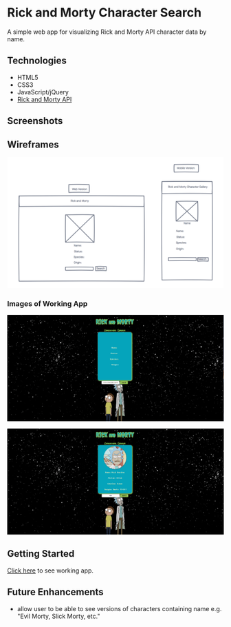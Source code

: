 # Rick and Morty Character Search

A simple web app for visualizing Rick and Morty API character data by name.


## Technologies
- HTML5
- CSS3
- JavaScript/jQuery
- [Rick and Morty API](https://rickandmortyapi.com/api/character)


## Screenshots




## Wireframes
![screenshot](project-one-wireframe.png)



### Images of Working App

![screenshot](working-app-1.png)

![screenshot](working-app-2.png)


## Getting Started

[Click here](https://cindyztran.github.io/rick-and-morty/) to see working app. 




## Future Enhancements
- allow user to be able to see versions of characters containing name e.g. "Evil Morty, Slick Morty, etc."